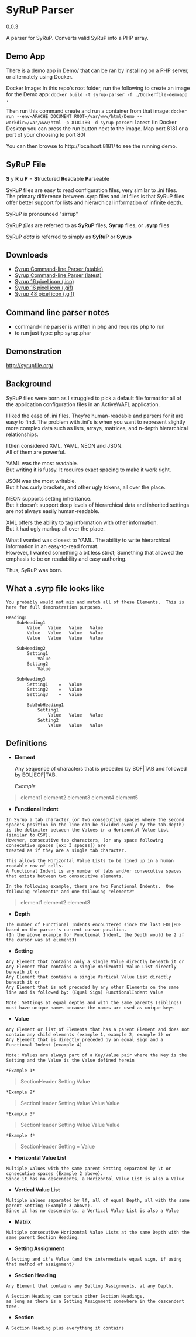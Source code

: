SyRuP Parser
===========
0.0.3

A parser for SyRuP.
Converts valid SyRuP into a PHP array.

Demo App
-----------
There is a demo app in Demo/ that can be ran by installing on a PHP server, or alternately using Docker.

Docker Image:
In this repo's root folder, run the following to create an image for the Demo app:
`docker build -t syrup-parser -f ./Dockerfile-demoapp .`

Then run this command create and run a container from that image:
`docker run --env=APACHE_DOCUMENT_ROOT=/var/www/html/Demo --workdir=/var/www/html -p 8181:80 -d syrup-parser:latest`
(In Docker Desktop you can press the run button next to the image. Map port 8181 or a port of your choosing to port 80)

You can then browse to http://localhost:8181/ to see the running demo.

SyRuP File
-----------

**S** y **R** u **P** = 
**S**tructured **R**eadable **P**arseable

SyRuP files are easy to read configuration files, very similar to .ini files.  
The primary difference between .syrp files and .ini files is that SyRuP files offer better support for lists and hierarchical information of infinite depth.

SyRuP is pronounced "sirrup"

SyRuP *files* are referred to as 
**SyRuP** files,
**Syrup** files, or
**.syrp** files

SyRuP *data* is referred to simply as 
**SyRuP** or **Syrup**

Downloads
-------------
+ [Syrup Command-line Parser (stable)](http://syrupfile.org/Downloads/syrup.phar)
+ [Syrup Command-line Parser (latest)](http://syrupfile.org/Downloads/syrup.latest.phar)
+ [Syrup 16 pixel icon (.ico)](http://syrupfile.org/Downloads/Icons/text-x-syrp.ico)
+ [Syrup 16 pixel icon (.gif)](http://syrupfile.org/Downloads/Icons/text-x-syrp-16.gif)
+ [Syrup 48 pixel icon (.gif)](http://syrupfile.org/Downloads/Icons/text-x-syrp-48.gif)

Command line parser notes
------------------
+ command-line parser is written in php and requires php to run
+ to run just type: php syrup.phar

Demonstration
-------------
http://syrupfile.org/

Background
-----------

SyRuP files were born as I struggled to pick a default file format for all of the application configuration files in an ActiveWAFL application.  

I liked the ease of .ini files.  They're human-readable and parsers for it are easy to find.
The problem with .ini's is when you want to represent slightly more complex data such as lists, arrays, matrices, and n-depth hierarchical relationships.

I then considered XML, YAML, NEON and JSON.  
All of them are powerful.  

YAML was the most readable.  
But writing it is fussy.  It requires exact spacing to make it work right.

JSON was the most writable.  
But it has curly brackets, and other ugly tokens, all over the place.

NEON supports setting inheritance.  
But it doesn't support deep levels of hierarchical data and inherited settings are not always easily human-readable.

XML offers the ability to tag information with other information.  
But it had ugly markup all over the place.

What I wanted was closest to YAML.  The ability to write hierarchical information in an easy-to-read format.  
However, I wanted something a bit less strict; Something that allowed the emphasis to be on readability and easy authoring.

Thus, SyRuP was born.

What a .syrp file looks like
-----------


>
	You probably would not mix and match all of these Elements.  This is here for full demonstration purposes.
	
    Heading1
        SubHeading1
            Value	Value	Value	Value
            Value	Value	Value	Value
            Value	Value	Value	Value

        SubHeading2
            Setting1
                Value
            Setting2
                Value

        SubHeading3
            Setting1	=	Value
            Setting2	=	Value
            Setting3	=	Value

            SubSubHeading1
                Setting1
                    Value	Value	Value
                Setting2
                    Value	Value	Value

Definitions
-----------

+	**Element**

	Any sequence of characters that is preceded by BOF|TAB and followed by EOL|EOF|TAB.

	*Example*
>	element1		element2	element3
	element4		element5

+    **Functional Indent**

	In Syrup a tab character (or two consecutive spaces where the second space's position in the line can be divided evenly by the tab-depth) is the delimiter between the Values in a Horizontal Value List (similar to CSV).
	However, consecutive tab characters, (or any space following consecutive spaces [ex: 3 spaces]) are
	treated as if they are a single tab character.

	This allows the Horizontal Value Lists to be lined up in a human readable row of cells.
	A Functional Indent is any number of tabs and/or consecutive spaces that exists between two consecutive elements.

	In the following example, there are two Functional Indents.  One following "element1" and one following "element2"
>	element1				element2						element3

+    **Depth**

	The number of Functional Indents encountered since the last EOL|BOF based on the parser's current cursor position.  
	(In the above example for Functional Indent, the Depth would be 2 if the cursor was at element3)

+    **Setting**

	Any Element that contains only a single Value directly beneath it or
	Any Element that contains a single Horizontal Value List directly beneath it or
	Any Element that contains a single Vertical Value List directly beneath it or
	Any Element that is not preceded by any other Elements on the same line and is followed by: (Equal Sign) FunctionalIndent Value  

    Note: Settings at equal depths and with the same parents (siblings) must have unique names because the names are used as unique keys

+    **Value**

	Any Element or list of Elements that has a parent Element and does not contain any child elements (example 1, example 2, example 3) or
	Any Element that is directly preceded by an equal sign and a Functional Indent (example 4)

	Note: Values are always part of a Key/Value pair where the Key is the Setting and the Value is the Value defined herein

	*Example 1*
>	SectionHeader 
		  Setting
			  Value

	*Example 2*
>	SectionHeader
		  Setting
			  Value	Value	Value

	*Example 3* 
>	SectionHeader
		  Setting
			  Value
			  Value
			  Value

	*Example 4* 
>	SectionHeader
		  Setting		=	Value

+    **Horizontal Value List**

	Multiple Values with the same parent Setting separated by \t or consecutive spaces (Example 2 above).
	Since it has no descendents, a Horizontal Value List is also a Value

+    **Vertical Value List**

	Multiple Values separated by lf, all of equal Depth, all with the same parent Setting (Example 3 above).
	Since it has no descendents, a Vertical Value List is also a Value

+    **Matrix**

	Multiple consecutive Horizontal Value Lists at the same Depth with the same parent Section Heading.

+    **Setting Assignment**

	A Setting and it's Value (and the intermediate equal sign, if using that method of assignment)

+    **Section Heading**

	Any Element that contains any Setting Assignments, at any Depth.

	A Section Heading can contain other Section Headings,  
	as long as there is a Setting Assignment somewhere in the descendent tree.

+    **Section**

	A Section Heading plus everything it contains